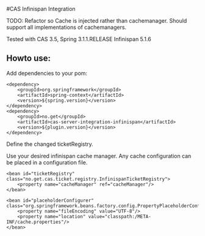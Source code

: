 #CAS Infinispan Integration

TODO: Refactor so Cache is injected rather than cachemanager. Should support all implementations of cachemanagers.

Tested with CAS 3.5, Spring 3.1.1.RELEASE Infinispan 5.1.6

## Howto use:

Add dependencies to your pom:

    <dependency>
        <groupId>org.springframework</groupId>
        <artifactId>spring-context</artifactId>
        <version>${spring.version}</version>
    </dependency>
    <dependency>
        <groupId>no.get</groupId>
        <artifactId>cas-server-integration-infinispan</artifactId>
        <version>${plugin.version}</version>
    </dependency>


Define the changed ticketRegistry.

Use your desired infinispan cache manager. Any cache configuration can be placed in a configuration file.


    <bean id="ticketRegistry" class="no.get.cas.ticket.registry.InfinispanTicketRegistry">
        <property name="cacheManager" ref="cacheManager"/>
    </bean>

   <bean id="cacheManager" class="org.infinispan.spring.support.embedded.InfinispanEmbeddedCacheManagerFactoryBean">
       <property name="configurationFileLocation" value="classpath:/META-INF/infinispan-config.xml"/>
   </bean>

    <bean id="placeholderConfigurer" class="org.springframework.beans.factory.config.PropertyPlaceholderConfigurer">
        <property name="fileEncoding" value="UTF-8"/>
        <property name="location" value="classpath:/META-INF/cache.properties"/>
    </bean>
